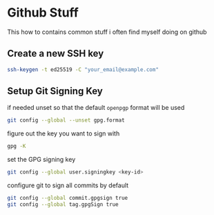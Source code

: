 # Github Stuff

This how to contains common stuff i often find myself doing on github

## Create a new SSH key

```bash
ssh-keygen -t ed25519 -C "your_email@example.com"
```


## Setup Git Signing Key

if needed unset so that the default `openpgp` format will be used

```bash
git config --global --unset gpg.format
```

figure out the key you want to sign with
```bash
gpg -K
```

set the GPG signing key

```bash
git config --global user.signingkey <key-id>
```


configure git to sign all commits by default

```bash
git config --global commit.gpgsign true
git config --global tag.gpgSign true
```

